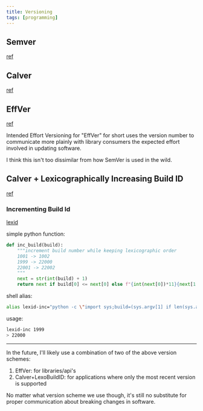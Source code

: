 ```yaml
---
title: Versioning
tags: [programming]
---
```


## Semver

[ref](https://semver.org/)

## Calver

[ref](https://calver.org)

## EffVer

[ref](https://jacobtomlinson.dev/effver/)

Intended Effort Versioning for "EffVer" for short uses the version number to communicate
more plainly with library consumers the expected effort involved in updating software.

I think this isn't too dissimilar from how SemVer is used in the wild.

## Calver + Lexicographically Increasing Build ID

[ref](https://github.com/mbarkhau/bumpver)

### Incrementing Build Id

[lexid](https://pypi.org/project/lexid)

simple python function:
```python
def inc_build(build):
    """increment build number while keeping lexicographic order
    1001 -> 1002
    1999 -> 22000
    22001 -> 22002
    """
    next = str(int(build) + 1)
    return next if build[0] <= next[0] else f"{int(next[0])*11}{next[1:]}"
```

shell alias:
```sh
alias lexid-inc="python -c \"import sys;build=(sys.argv[1] if len(sys.argv) ==2 else sys.exit('please provide number as input'));print((next if build[1] == (next:= str(int(build) + 1))[0] else f'{int(next[0])*11}{next[1:]}'))\""
```

usage:
```sh
lexid-inc 1999
> 22000
```

--- 

In the future, I'll likely use a combination of two of the above version schemes:

1. EffVer: for libraries/api's
2. Calver+LexoBuildID: for applications where only the most recent version is supported

No matter what version scheme we use though, it's still no substitute for proper communication
about breaking changes in software.
